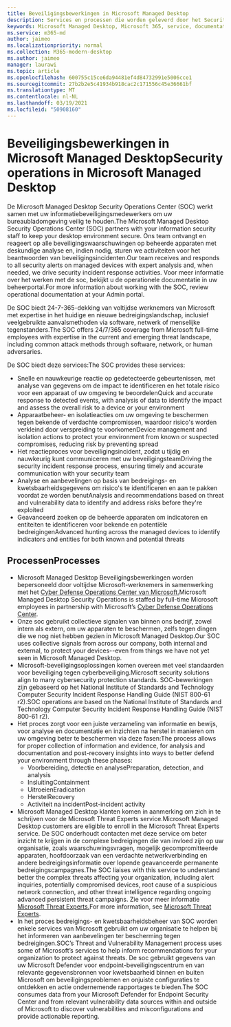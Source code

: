 ```yaml
---
title: Beveiligingsbewerkingen in Microsoft Managed Desktop
description: Services en processen die worden geleverd door het Security Operations Center
keywords: Microsoft Managed Desktop, Microsoft 365, service, documentatie
ms.service: m365-md
author: jaimeo
ms.localizationpriority: normal
ms.collection: M365-modern-desktop
ms.author: jaimeo
manager: laurawi
ms.topic: article
ms.openlocfilehash: 600755c15ce6da94481ef4d84732991e5006cce1
ms.sourcegitcommit: 27b2b2e5c41934b918cac2c171556c45e36661bf
ms.translationtype: MT
ms.contentlocale: nl-NL
ms.lasthandoff: 03/19/2021
ms.locfileid: "50908160"
---
```

# <a name="security-operations-in-microsoft-managed-desktop"></a><span data-ttu-id="6f125-104">Beveiligingsbewerkingen in Microsoft Managed Desktop</span><span class="sxs-lookup"><span data-stu-id="6f125-104">Security operations in Microsoft Managed Desktop</span></span>

<span data-ttu-id="6f125-105">De Microsoft Managed Desktop Security Operations Center (SOC) werkt samen met uw informatiebeveiligingsmedewerkers om uw bureaubladomgeving veilig te houden.</span><span class="sxs-lookup"><span data-stu-id="6f125-105">The Microsoft Managed Desktop Security Operations Center (SOC) partners with your information security staff to keep your desktop environment secure.</span></span> <span data-ttu-id="6f125-106">Ons team ontvangt en reageert op alle beveiligingswaarschuwingen op beheerde apparaten met deskundige analyse en, indien nodig, sturen we activiteiten voor het beantwoorden van beveiligingsincidenten.</span><span class="sxs-lookup"><span data-stu-id="6f125-106">Our team receives and responds to all security alerts on managed devices with expert analysis and, when needed, we drive security incident response activities.</span></span> <span data-ttu-id="6f125-107">Voor meer informatie over het werken met de soc, bekijkt u de operationele documentatie in uw beheerportal.</span><span class="sxs-lookup"><span data-stu-id="6f125-107">For more information about working with the SOC, review operational documentation at your Admin portal.</span></span>

<span data-ttu-id="6f125-108">De SOC biedt 24-7-365-dekking van voltijdse werknemers van Microsoft met expertise in het huidige en nieuwe bedreigingslandschap, inclusief veelgebruikte aanvalsmethoden via software, netwerk of menselijke tegenstanders.</span><span class="sxs-lookup"><span data-stu-id="6f125-108">The SOC offers 24/7/365 coverage from Microsoft full-time employees with expertise in the current and emerging threat landscape, including common attack methods through software, network, or human adversaries.</span></span>

<span data-ttu-id="6f125-109">De SOC biedt deze services:</span><span class="sxs-lookup"><span data-stu-id="6f125-109">The SOC provides these services:</span></span>
- <span data-ttu-id="6f125-110">Snelle en nauwkeurige reactie op gedetecteerde gebeurtenissen, met analyse van gegevens om de impact te identificeren en het totale risico voor een apparaat of uw omgeving te beoordelen</span><span class="sxs-lookup"><span data-stu-id="6f125-110">Quick and accurate response to detected events, with analysis of data to identify the impact and assess the overall risk to a device or your environment</span></span>
- <span data-ttu-id="6f125-111">Apparaatbeheer- en isolatieacties om uw omgeving te beschermen tegen bekende of verdachte compromissen, waardoor risico's worden verkleind door verspreiding te voorkomen</span><span class="sxs-lookup"><span data-stu-id="6f125-111">Device management and isolation actions to protect your environment from known or suspected compromises, reducing risk by preventing spread</span></span>
- <span data-ttu-id="6f125-112">Het reactieproces voor beveiligingsincident, zodat u tijdig en nauwkeurig kunt communiceren met uw beveiligingsteam</span><span class="sxs-lookup"><span data-stu-id="6f125-112">Driving the security incident response process, ensuring timely and accurate communication with your security team</span></span>
- <span data-ttu-id="6f125-113">Analyse en aanbevelingen op basis van bedreigings- en kwetsbaarheidsgegevens om risico's te identificeren en aan te pakken voordat ze worden benut</span><span class="sxs-lookup"><span data-stu-id="6f125-113">Analysis and recommendations based on threat and vulnerability data to identify and address risks before they're exploited</span></span>
- <span data-ttu-id="6f125-114">Geavanceerd zoeken op de beheerde apparaten om indicatoren en entiteiten te identificeren voor bekende en potentiële bedreigingen</span><span class="sxs-lookup"><span data-stu-id="6f125-114">Advanced hunting across the managed devices to identify indicators and entities for both known and potential threats</span></span>

## <a name="processes"></a><span data-ttu-id="6f125-115">Processen</span><span class="sxs-lookup"><span data-stu-id="6f125-115">Processes</span></span>

- <span data-ttu-id="6f125-116">Microsoft Managed Desktop Beveiligingsbewerkingen worden bepersoneeld door voltijdse Microsoft-werknemers in samenwerking met het [Cyber Defense Operations Center van Microsoft.](https://www.microsoft.com/msrc/cdoc)</span><span class="sxs-lookup"><span data-stu-id="6f125-116">Microsoft Managed Desktop Security Operations is staffed by full-time Microsoft employees in partnership with Microsoft’s [Cyber Defense Operations Center](https://www.microsoft.com/msrc/cdoc).</span></span> 
- <span data-ttu-id="6f125-117">Onze soc gebruikt collectieve signalen van binnen ons bedrijf, zowel intern als extern, om uw apparaten te beschermen, zelfs tegen dingen die we nog niet hebben gezien in Microsoft Managed Desktop.</span><span class="sxs-lookup"><span data-stu-id="6f125-117">Our SOC uses collective signals from across our company, both internal and external, to protect your devices--even from things we have not yet seen in Microsoft Managed Desktop.</span></span>
- <span data-ttu-id="6f125-118">Microsoft-beveiligingsoplossingen komen overeen met veel standaarden voor beveiliging tegen cyberbeveiliging.</span><span class="sxs-lookup"><span data-stu-id="6f125-118">Microsoft security solutions align to many cybersecurity protection standards.</span></span> <span data-ttu-id="6f125-119">SOC-bewerkingen zijn gebaseerd op het National Institute of Standards and Technology Computer Security Incident Response Handling Guide (NIST 800-61 r2).</span><span class="sxs-lookup"><span data-stu-id="6f125-119">SOC operations are based on the National Institute of Standards and Technology Computer Security Incident Response Handling Guide (NIST 800-61 r2).</span></span>
- <span data-ttu-id="6f125-120">Het proces zorgt voor een juiste verzameling van informatie en bewijs, voor analyse en documentatie en inzichten na herstel in manieren om uw omgeving beter te beschermen via deze fasen:</span><span class="sxs-lookup"><span data-stu-id="6f125-120">The process allows for proper collection of information and evidence, for analysis and documentation and post-recovery insights into ways to better defend your environment through these phases:</span></span>
    - <span data-ttu-id="6f125-121">Voorbereiding, detectie en analyse</span><span class="sxs-lookup"><span data-stu-id="6f125-121">Preparation, detection, and analysis</span></span>
    - <span data-ttu-id="6f125-122">Insluiting</span><span class="sxs-lookup"><span data-stu-id="6f125-122">Containment</span></span>
    - <span data-ttu-id="6f125-123">Uitroeien</span><span class="sxs-lookup"><span data-stu-id="6f125-123">Eradication</span></span>
    - <span data-ttu-id="6f125-124">Herstel</span><span class="sxs-lookup"><span data-stu-id="6f125-124">Recovery</span></span>
    - <span data-ttu-id="6f125-125">Activiteit na incident</span><span class="sxs-lookup"><span data-stu-id="6f125-125">Post-incident activity</span></span>
- <span data-ttu-id="6f125-126">Microsoft Managed Desktop klanten komen in aanmerking om zich in te schrijven voor de Microsoft Threat Experts service.</span><span class="sxs-lookup"><span data-stu-id="6f125-126">Microsoft Managed Desktop customers are eligible to enroll in the Microsoft Threat Experts service.</span></span> <span data-ttu-id="6f125-127">De SOC onderhoudt contacten met deze service om beter inzicht te krijgen in de complexe bedreigingen die van invloed zijn op uw organisatie, zoals waarschuwingsvragen, mogelijk gecompromitteerde apparaten, hoofdoorzaak van een verdachte netwerkverbinding en andere bedreigingsinformatie over lopende geavanceerde permanente bedreigingscampagnes.</span><span class="sxs-lookup"><span data-stu-id="6f125-127">The SOC liaises with this service to understand better the complex threats affecting your organization, including alert inquiries, potentially compromised devices, root cause of a suspicious network connection, and other threat intelligence regarding ongoing advanced persistent threat campaigns.</span></span> <span data-ttu-id="6f125-128">Zie voor meer informatie [Microsoft Threat Experts.](/windows/security/threat-protection/microsoft-defender-atp/microsoft-threat-experts)</span><span class="sxs-lookup"><span data-stu-id="6f125-128">For more information, see [Microsoft Threat Experts](/windows/security/threat-protection/microsoft-defender-atp/microsoft-threat-experts).</span></span>
- <span data-ttu-id="6f125-129">In het proces bedreigings- en kwetsbaarheidsbeheer van SOC worden enkele services van Microsoft gebruikt om uw organisatie te helpen bij het informeren van aanbevelingen ter bescherming tegen bedreigingen.</span><span class="sxs-lookup"><span data-stu-id="6f125-129">SOC’s Threat and Vulnerability Management process uses some of Microsoft’s services to help inform recommendations for your organization to protect against threats.</span></span> <span data-ttu-id="6f125-130">De soc gebruikt gegevens van uw Microsoft Defender voor endpoint-beveiligingscentrum en van relevante gegevensbronnen voor kwetsbaarheid binnen en buiten Microsoft om beveiligingsproblemen en onjuiste configuraties te ontdekken en actie ondernemende rapportages te bieden.</span><span class="sxs-lookup"><span data-stu-id="6f125-130">The SOC consumes data from your Microsoft Defender for Endpoint Security Center and from relevant vulnerability data sources within and outside of Microsoft to discover vulnerabilities and misconfigurations and provide actionable reporting.</span></span>